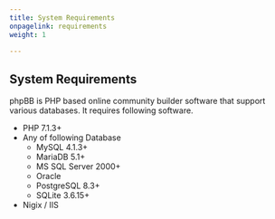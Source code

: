 ```yaml
---
title: System Requirements
onpagelink: requirements
weight: 1

---
```


System Requirements
-------------------

phpBB is PHP based online community builder software that support various databases. It requires following software.

- PHP 7.1.3+
- Any of following Database 
  - MySQL 4.1.3+
  - MariaDB 5.1+
  - MS SQL Server 2000+
  - Oracle
  - PostgreSQL 8.3+
  - SQLite 3.6.15+
- Nigix / IIS
 